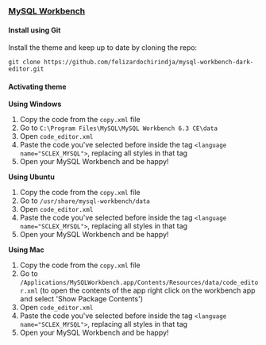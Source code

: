 ### [MySQL Workbench](https://www.mysql.com/products/workbench/)

#### Install using Git

Install the theme and keep up to date by cloning the repo:

    git clone https://github.com/felizardochirindja/mysql-workbench-dark-editor.git

#### Activating theme

**Using Windows**

1. Copy the code from the `copy.xml` file
2. Go to `C:\Program Files\MySQL\MySQL Workbench 6.3 CE\data`
3. Open `code_editor.xml`
4. Paste the code you've selected before inside the tag `<language name="SCLEX_MYSQL">`, replacing all styles in that tag
5. Open your MySQL Workbench and be happy!

**Using Ubuntu**

1. Copy the code from the `copy.xml` file
2. Go to `/usr/share/mysql-workbench/data`
3. Open `code_editor.xml`
4. Paste the code you've selected before inside the tag `<language name="SCLEX_MYSQL">`, replacing all styles in that tag
5. Open your MySQL Workbench and be happy!

**Using Mac**

1. Copy the code from the `copy.xml` file
2. Go to `/Applications/MySQLWorkbench.app/Contents/Resources/data/code_editor.xml` (to open the contents of the app right click on the workbench app and select 'Show Package Contents')
3. Open `code_editor.xml`
4. Paste the code you've selected before inside the tag `<language name="SCLEX_MYSQL">`, replacing all styles in that tag
5. Open your MySQL Workbench and be happy!
